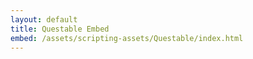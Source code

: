```yaml
---
layout: default
title: Questable Embed
embed: /assets/scripting-assets/Questable/index.html
---
```

